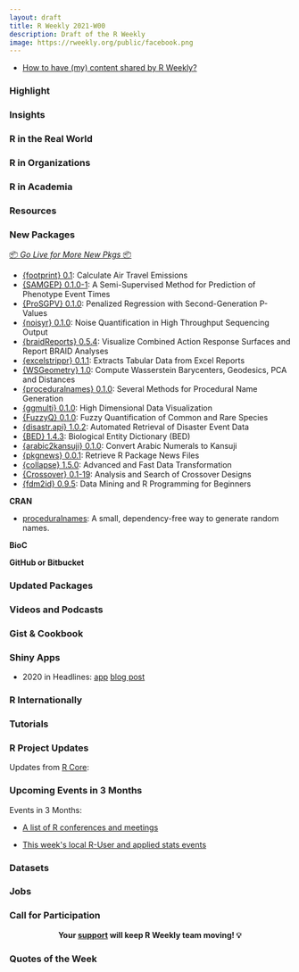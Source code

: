 ```yaml
---
layout: draft
title: R Weekly 2021-W00
description: Draft of the R Weekly
image: https://rweekly.org/public/facebook.png
---
```



+ [How to have (my) content shared by R Weekly?](https://github.com/rweekly/rweekly.org#how-to-have-my-content-shared-by-r-weekly)


###  Highlight



### Insights



### R in the Real World



###  R in Organizations



###  R in Academia



###  Resources



###  New Packages

<p class="added-hostname"><a href="https://rweekly.org/live" target="_blank" class="externalLink">📦 <i>Go Live for More New Pkgs</i> 📦</a></p>

+ [{footprint} 0.1](https://cran.r-project.org/package=footprint): Calculate Air Travel Emissions
+ [{SAMGEP} 0.1.0-1](https://cran.r-project.org/package=SAMGEP): A Semi-Supervised Method for Prediction of Phenotype Event Times
+ [{ProSGPV} 0.1.0](https://cran.r-project.org/package=ProSGPV): Penalized Regression with Second-Generation P-Values
+ [{noisyr} 0.1.0](https://cran.r-project.org/package=noisyr): Noise Quantification in High Throughput Sequencing Output
+ [{braidReports} 0.5.4](https://cran.r-project.org/package=braidReports): Visualize Combined Action Response Surfaces and Report BRAID
Analyses
+ [{excelstrippr} 0.1.1](https://cran.r-project.org/package=excelstrippr): Extracts Tabular Data from Excel Reports
+ [{WSGeometry} 1.0](https://cran.r-project.org/package=WSGeometry): Compute Wasserstein Barycenters, Geodesics, PCA and Distances
+ [{proceduralnames} 0.1.0](https://cran.r-project.org/package=proceduralnames): Several Methods for Procedural Name Generation
+ [{ggmulti} 0.1.0](https://cran.r-project.org/package=ggmulti): High Dimensional Data Visualization
+ [{FuzzyQ} 0.1.0](https://cran.r-project.org/package=FuzzyQ): Fuzzy Quantification of Common and Rare Species
+ [{disastr.api} 1.0.2](https://cran.r-project.org/package=disastr.api): Automated Retrieval of Disaster Event Data
+ [{BED} 1.4.3](https://cran.r-project.org/package=BED): Biological Entity Dictionary (BED)
+ [{arabic2kansuji} 0.1.0](https://cran.r-project.org/package=arabic2kansuji): Convert Arabic Numerals to Kansuji
+ [{pkgnews} 0.0.1](https://cran.r-project.org/package=pkgnews): Retrieve R Package News Files
+ [{collapse} 1.5.0](https://cran.r-project.org/package=collapse): Advanced and Fast Data Transformation
+ [{Crossover} 0.1-19](https://cran.r-project.org/package=Crossover): Analysis and Search of Crossover Designs
+ [{fdm2id} 0.9.5](https://cran.r-project.org/package=fdm2id): Data Mining and R Programming for Beginners

**CRAN**

+ [proceduralnames](cran.r-project.org/package=proceduralnames): A small, dependency-free way to generate random names.


**BioC**



**GitHub or Bitbucket**



### Updated Packages



###  Videos and Podcasts



### Gist & Cookbook



### Shiny Apps

- 2020 in Headlines: [app](https://minecr.shinyapps.io/2020-in-headlines/) [blog post](https://mugecetinkaya.medium.com/this-is-how-you-create-a-one-year-long-newspaper-8a3088e2b050)

### R Internationally



###  Tutorials



<!--<div class="post-more-begin></div><div class="post-more-end"></div>-->

###  R Project Updates

Updates from [R Core](http://developer.r-project.org/blosxom.cgi/R-devel/NEWS):


###  Upcoming Events in 3 Months

Events in 3 Months:


+ [A list of R conferences and meetings](https://jumpingrivers.github.io/meetingsR/events.html)

+ [This week's local R-User and applied stats events](https://community.rstudio.com/c/irl)


### Datasets

### Jobs




###  Call for Participation


<p class="hide-support added-hostname support-rweekly" style="text-align: center;font-weight: bold;">Your <a class="non-visited externalLink" href="https://www.patreon.com/rweekly" onclick="pas(this)">support</a> will keep R Weekly team moving! 💡</p>

###  Quotes of the Week
